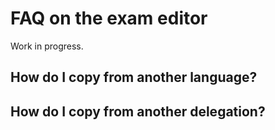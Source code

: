 # FAQ on the exam editor

Work in progress.

## How do I copy from another language?

## How do I copy from another delegation?
